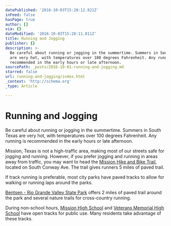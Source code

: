 ```yaml
---
datePublished: '2016-10-03T15:28:12.821Z'
inFeed: false
hasPage: true
author: []
via: {}
dateModified: '2016-10-03T15:28:11.811Z'
title: Running and Jogging
publisher: {}
description: >-
  Be careful about running or jogging in the summertime. Summers in South Texas
  are very hot, with temperatures over 100 degrees Fahrenheit. Any running is
  recommended in the early hours or late afternoon.
sourcePath: _posts/2016-10-01-running-and-jogging.md
starred: false
url: running-and-jogging/index.html
_context: 'http://schema.org'
_type: Article

---
```

# Running and Jogging

Be careful about running or jogging in the summertime. Summers in South Texas are very hot, with temperatures over 100 degrees Fahrenheit. Any running is recommended in the early hours or late afternoon.

Mission, Texas is not a high-traffic area, making most of our streets safe for jogging and running. However, if you prefer jogging and running in areas away from traffic, you may want to head the [Mission Hike and Bike Trail][0], located on South Conway Ave. The trail gives runners 5 miles of paved trail. 

If track running is preferable, most city parks have paved tracks to allow for walking or running laps around the parks. 

[Bentsen - Rio Grande Valley State Park][1] offers 2 miles of paved trail around the park and several nature trails for cross-country running. 

During non-school hours, [Mission High School][2] and [Veterans Memorial High School][3] have open tracks for public use. Many residents take advantage of these tracks.

[0]: https://sites.google.com/a/missiontexas.net/public/attractions/mission-hike-and-bike-trail
[1]: https://sites.google.com/a/missiontexas.net/public/attractions/bentsen---rio-grande-valley-state-park
[2]: https://sites.google.com/a/missiontexas.net/public/education/mission-consolidated-independent-school-district/mission-high-school
[3]: https://sites.google.com/a/missiontexas.net/public/education/mission-consolidated-independent-school-district/veterans-memorial-high-school